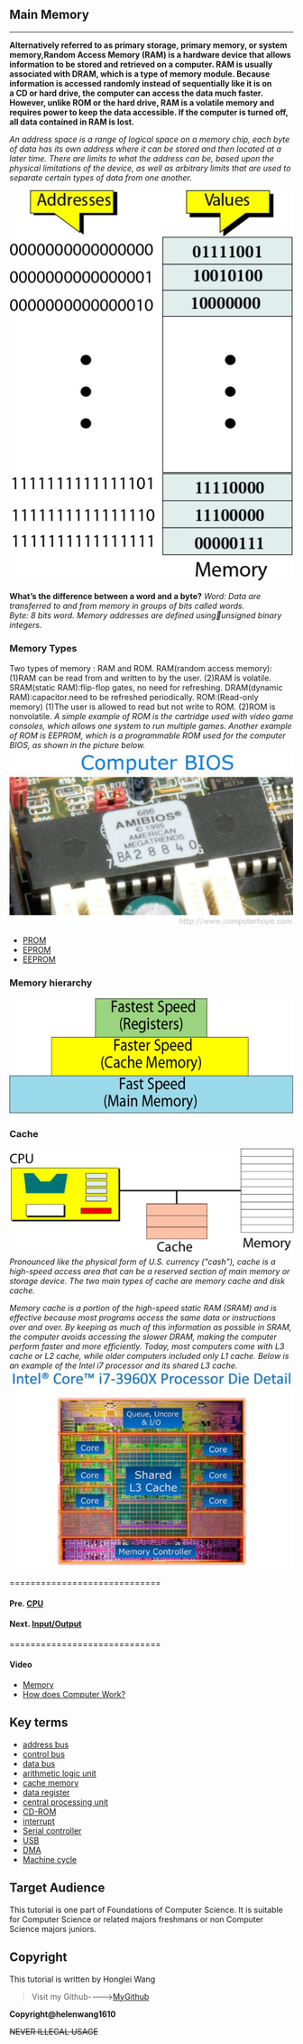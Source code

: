 
## Main Memory

-----------------------------------------------------------

**Alternatively referred to as primary storage, primary memory, or system memory,Random Access Memory (RAM) is a hardware device that allows information to be stored and retrieved on a computer. RAM is usually associated with DRAM, which is a type of memory module. Because information is accessed randomly instead of sequentially like it is on a CD or hard drive, the computer can access the data much faster. However, unlike ROM or the hard drive, RAM is a volatile memory and requires power to keep the data accessible. If the computer is turned off, all data contained in RAM is lost.**

*An address space is a range of logical space on a memory chip, each byte of data has its own address where it can be stored and then located at a later time. There are limits to what the address can be, based upon the physical limitations of the device, as well as arbitrary limits that are used to separate certain types of data from one another.*

![Address space](Address_space.jpg)

**What’s the difference between a word and a byte?**
*Word: Data are transferred to and from memory in groups of bits called words.   
Byte: 8 bits word.*
*Memory addresses are defined usingunsigned binary integers.*

### Memory Types

Two types of memory : RAM and ROM.
RAM(random access memory):
(1)RAM can be read from and written to by the user.
(2)RAM is volatile.
SRAM(static RAM):flip-flop gates, no need for refreshing.
DRAM(dynamic RAM):capacitor.need to be refreshed periodically.
ROM:(Read-only memory)
(1)The user is allowed to read but not write to ROM.
(2)ROM is nonvolatile.
*A simple example of ROM is the cartridge used with video game consoles, which allows one system to run multiple games. Another example of ROM is EEPROM, which is a programmable ROM used for the computer BIOS, as shown in the picture below.*
![BIOS](BIOS.jpg)
+ [PROM](https://en.wikipedia.org/wiki/Prom_(disambiguation))
+ [EPROM](https://en.wikipedia.org/wiki/EPROM)
+ [EEPROM](https://en.wikipedia.org/wiki/EEPROM)

### Memory hierarchy
![Memory hierarchy](Memory_hierarchy.jpg)

### Cache
![Cache](Cache.jpg)
*Pronounced like the physical form of U.S. currency ("cash"), cache is a high-speed access area that can be a reserved section of main memory or storage device. The two main types of cache are memory cache and disk cache.*

*Memory cache is a portion of the high-speed static RAM (SRAM) and is effective because most programs access the same data or instructions over and over. By keeping as much of this information as possible in SRAM, the computer avoids accessing the slower DRAM, making the computer perform faster and more efficiently. Today, most computers come with L3 cache or L2 cache, while older computers included only L1 cache. Below is an example of the Intel i7 processor and its shared L3 cache.*
![Memory Cache](Memory_Cache.jpg)

=============================
#### Pre. [CPU](CPU.md)

#### Next. [Input/Output](IO.md)

=============================

#### **Video** 

* [Memory](https://www.youtube.com/watch?v=T4VVC3eeZI0)
* [How does Computer Work?](https://www.youtube.com/watch?v=DKGZlaPlVLY)

## **Key terms**

+ [address bus](https://en.wikipedia.org/wiki/Address_bus)
+ [control bus](https://en.wikipedia.org/wiki/Control_bus)
+ [data bus](https://en.wikipedia.org/wiki/Databus)
+ [arithmetic logic unit](https://en.wikipedia.org/wiki/Arithmetic_logic_unit)
+ [cache memory](https://en.wikipedia.org/wiki/CPU_cache)
+ [data register](https://en.wikipedia.org/wiki/Memory_buffer_register)
+ [central processing unit](https://en.wikipedia.org/wiki/Central_processing_unit)
+ [CD-ROM](https://en.wikipedia.org/wiki/CD-ROM)
+ [interrupt](https://en.wikipedia.org/wiki/Interrupt)
+ [Serial controller](https://en.wikipedia.org/w/index.php?title=Serial_Communication_Controller&redirect=no)
+ [USB](https://en.wikipedia.org/wiki/USB)
+ [DMA](https://en.wikipedia.org/wiki/DMA)
+ [Machine cycle](https://en.wikipedia.org/wiki/Instruction_cycle)


## **Target Audience**

This tutorial is one part of Foundations of Computer Science. It is suitable for Computer Science or related majors freshmans or non Computer Science majors  juniors.

## **Copyright**

This tutorial is written by Honglei Wang

>Visit my Github---->[MyGithub](https://github.com/helenwang1610)

**Copyright@helenwang1610**

~~NEVER ILLEGAL USAGE~~
